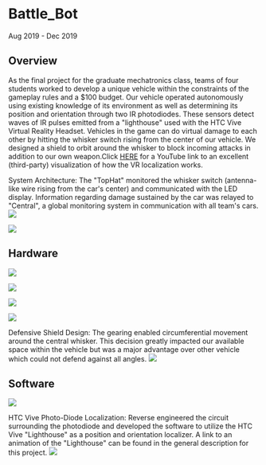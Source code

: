 # Battle_Bot

Aug 2019 - Dec 2019

## Overview
As the final project for the graduate mechatronics class, teams of four students worked to develop a unique vehicle within the constraints of the gameplay rules and a $100 budget. Our vehicle operated autonomously using existing knowledge of its environment as well as determining its position and orientation through two IR photodiodes. These sensors detect waves of IR pulses emitted from a "lighthouse" used with the HTC Vive Virtual Reality Headset. Vehicles in the game can do virtual damage to each other by hitting the whisker switch rising from the center of our vehicle. We designed a shield to orbit around the whisker to block incoming attacks in addition to our own weapon.Click [HERE](https://www.youtube.com/watch?v=J54dotTt7k0) for a YouTube link to an excellent (third-party) visualization of how the VR localization works.

System Architecture: The "TopHat" monitored the whisker switch (antenna-like wire rising from the car's center) and communicated with the LED display. Information regarding damage sustained by the car was relayed to "Central", a global monitoring system in communication with all team's cars.
![](https://github.com/Zfish617/Battle_Bot/blob/main/graphics/architecture.jpg)

![](https://github.com/Zfish617/Battle_Bot/blob/main/graphics/map.jpg)


## Hardware
![](https://github.com/Zfish617/Battle_Bot/blob/main/graphics/CAD.jpg)

![](https://github.com/Zfish617/Battle_Bot/blob/main/graphics/Car.jpg)

![](https://github.com/Zfish617/Battle_Bot/blob/main/graphics/map.jpg)

![](https://github.com/Zfish617/Battle_Bot/blob/main/graphics/remote.jpg)

Defensive Shield Design: The gearing enabled circumferential movement around the central whisker. This decision greatly impacted our available space within the vehicle but was a major advantage over other vehicle which could not defend against all angles.
![](https://github.com/Zfish617/Battle_Bot/blob/main/graphics/gearing.jpg)


## Software

![](https://github.com/Zfish617/Battle_Bot/blob/main/graphics/I2C%20dynamic%20light%20display.jpg)

HTC Vive Photo-Diode Localization: Reverse engineered the circuit surrounding the photodiode and developed the software to utilize the HTC Vive "Lighthouse" as a position and orientation localizer. A link to an animation of the "Lighthouse" can be found in the general description for this project.
![](https://github.com/Zfish617/Battle_Bot/blob/main/graphics/htc%20vive%20photo-diode%20localization.jpg)




